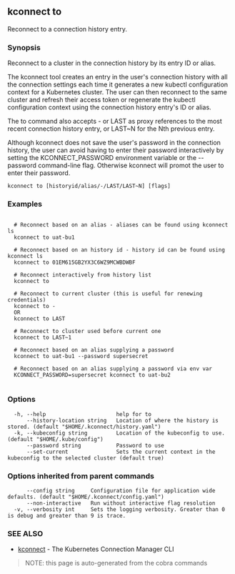 ## kconnect to

Reconnect to a connection history entry.

### Synopsis


Reconnect to a cluster in the connection history by its entry ID or alias.

The kconnect tool creates an entry in the user's connection history with all the
connection settings each time it generates a new kubectl configuration context
for a Kubernetes cluster.  The user can then reconnect to the same cluster and
refresh their access token or regenerate the kubectl configuration context using
the connection history entry's ID or alias.

The to command also accepts - or LAST as proxy references to the most recent
connection history entry, or LAST~N for the Nth previous entry.

Although kconnect does not save the user's password in the connection history,
the user can avoid having to enter their password interactively by setting the
KCONNECT_PASSWORD environment variable or the --password command-line flag.
Otherwise kconnect will promot the user to enter their password.


```
kconnect to [historyid/alias/-/LAST/LAST~N] [flags]
```

### Examples

```

  # Reconnect based on an alias - aliases can be found using kconnect ls
  kconnect to uat-bu1

  # Reconnect based on an history id - history id can be found using kconnect ls
  kconnect to 01EM615GB2YX3C6WZ9MCWBDWBF

  # Reconnect interactively from history list
  kconnect to

  # Reconnect to current cluster (this is useful for renewing credentials)
  kconnect to -
  OR
  kconnect to LAST

  # Reconnect to cluster used before current one
  kconnect to LAST~1

  # Reconnect based on an alias supplying a password
  kconnect to uat-bu1 --password supersecret

  # Reconnect based on an alias supplying a password via env var
  KCONNECT_PASSWORD=supersecret kconnect to uat-bu2
 
```

### Options

```
  -h, --help                      help for to
      --history-location string   Location of where the history is stored. (default "$HOME/.kconnect/history.yaml")
  -k, --kubeconfig string         Location of the kubeconfig to use. (default "$HOME/.kube/config")
      --password string           Password to use
      --set-current               Sets the current context in the kubeconfig to the selected cluster (default true)
```

### Options inherited from parent commands

```
      --config string     Configuration file for application wide defaults. (default "$HOME/.kconnect/config.yaml")
      --non-interactive   Run without interactive flag resolution
  -v, --verbosity int     Sets the logging verbosity. Greater than 0 is debug and greater than 9 is trace.
```

### SEE ALSO

* [kconnect](index.md)	 - The Kubernetes Connection Manager CLI


> NOTE: this page is auto-generated from the cobra commands
